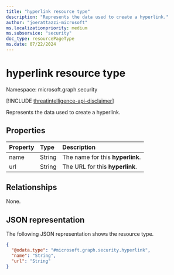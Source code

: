 ```yaml
---
title: "hyperlink resource type"
description: "Represents the data used to create a hyperlink."
author: "joerattazzi-microsoft"
ms.localizationpriority: medium
ms.subservice: "security"
doc_type: resourcePageType
ms.date: 07/22/2024
---
```


# hyperlink resource type

Namespace: microsoft.graph.security

[!INCLUDE [threatintelligence-api-disclaimer](../../includes/threatintelligence-api-disclaimer.md)]

Represents the data used to create a hyperlink.

## Properties

| Property | Type   | Description                      |
| :------- | :----- | :------------------------------- |
| name     | String | The name for this **hyperlink**. |
| url      | String | The URL for this **hyperlink**.  |

## Relationships

None.

## JSON representation

The following JSON representation shows the resource type.

<!-- {
  "blockType": "resource",
  "@odata.type": "microsoft.graph.security.hyperlink"
}
-->

```json
{
  "@odata.type": "#microsoft.graph.security.hyperlink",
  "name": "String",
  "url": "String"
}
```
